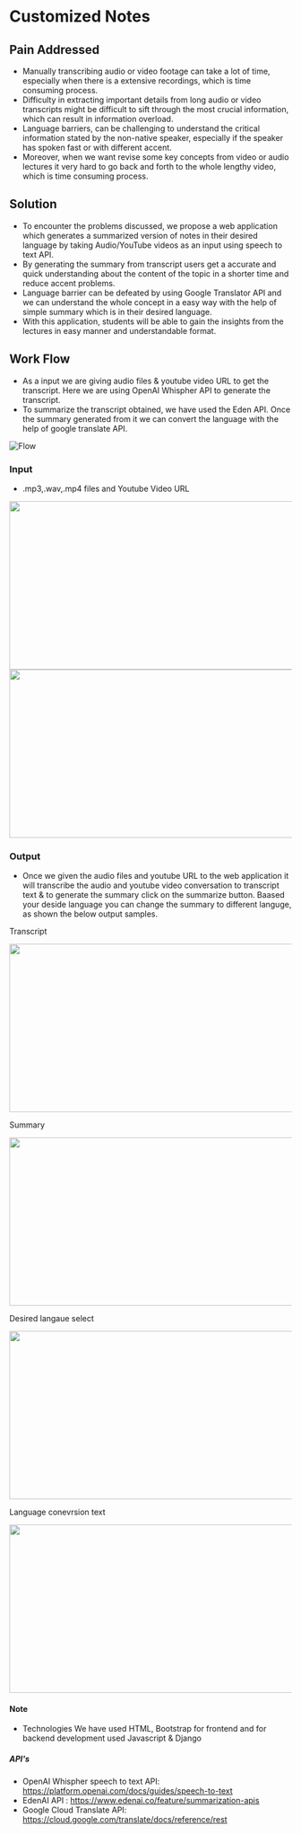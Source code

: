 # Customized Notes

## Pain Addressed

- Manually transcribing audio or video footage can take a lot of time, especially when there is a extensive recordings, which is time consuming process.
- Difficulty in extracting important details from long audio or video transcripts might be difficult to sift through the most crucial information, which can result in information overload.
- Language barriers, can be challenging to understand the critical information stated by the non-native speaker, especially if the speaker has spoken fast or with different accent.
- Moreover, when we want revise some key concepts from video or audio lectures it very hard to go back and forth to the whole lengthy video, which is time consuming process.

## Solution

- To encounter the problems discussed, we propose a web application which generates a summarized version of notes in their desired language by taking Audio/YouTube videos as an input using speech to text API.
- By generating the summary from transcript users get a accurate and quick understanding about the content of the topic in a shorter time and reduce accent problems. 
- Language barrier can be defeated by using Google Translator API and we can understand the whole concept in a easy way with the help of simple summary which is in their desired language.
- With this application, students will be able to gain the insights from the lectures  in easy manner  and understandable format.

## Work Flow

- As a input we are giving audio files & youtube video URL to get the transcript. Here we are using OpenAI Whispher API to generate the transcript.
- To summarize the transcript obtained, we have used the Eden API. Once the summary generated from it we can convert the language with the help of google translate API.

![Flow](https://github.com/Phaniteja2402/Team5-TechBlaze/assets/80826063/369ca557-b36f-4930-b0a5-d52a41e1ac75)


### Input 
- .mp3,.wav,.mp4 files and Youtube Video URL
  
<img src="https://github.com/Phaniteja2402/Team5-TechBlaze/assets/80826063/abf8ef33-935a-45c0-9537-7410a0304ef6" width=600 height=300>

<img src="https://github.com/Phaniteja2402/Team5-TechBlaze/assets/80826063/9cc6af4b-3056-41b6-bf98-39db23114bc5" width=600 height=300>


### Output
- Once we given the audio files and youtube URL to the web application it will transcribe the audio and youtube video conversation to transcript text & to generate the summary click on the summarize button. Baased your deside language you can change the summary to different languge, as shown the below output samples.

Transcript

<img src="https://github.com/Phaniteja2402/Team5-TechBlaze/assets/80826063/74640875-d3a1-4bb5-aba4-d680beab86ff" width=600 height=300>

Summary 

<img src="https://github.com/Phaniteja2402/Team5-TechBlaze/assets/80826063/964f8107-e8ef-47d7-bb43-dc7bbabeda1f" width=600 height=300>

Desired langaue select

<img src="https://github.com/Phaniteja2402/Team5-TechBlaze/assets/80826063/2359930f-c280-4edc-8410-d73dfcda05ad" width=600 height=300>

Language conevrsion text  

<img src="https://github.com/Phaniteja2402/Team5-TechBlaze/assets/80826063/af1c077e-42d6-4e7c-a209-2a9ac30dee35" width=600 height=300>



#### Note

- Technologies We have used HTML, Bootstrap for frontend and for backend development used Javascript & Django

##### API's

- OpenAI Whispher speech to text API: https://platform.openai.com/docs/guides/speech-to-text
- EdenAI API : https://www.edenai.co/feature/summarization-apis
- Google Cloud Translate API: https://cloud.google.com/translate/docs/reference/rest

